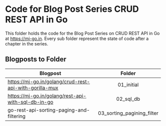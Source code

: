 # Code for Blog Post Series CRUD REST API in Go

This folder holds the code for the Blog Post Series on CRUD REST API in Go at https://mj-go.in. Every sub folder represent the state of code after a chapter in the series.

## Blogposts to Folder

| Blogpost      | Folder           
| ------------- |:-------------:|
| https://mj-go.in/golang/crud-rest-api-with-gorilla-mux     | 01_initial |
| https://mj-go.in/golang/rest-api-with-sql-db-in-go     | 02_sql_db      |
| go-rest-api-sorting-paging-and-filtering | 03_sorting_pagining_filter    |
